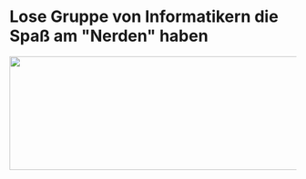 # Lose Gruppe von Informatikern die Spaß am "Nerden" haben

<center><img src="https://media.tenor.com/pCvKzv6CMh4AAAAM/joel-rotate.gif" width="950" height="200"></center>

